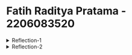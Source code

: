 # Fatih Raditya Pratama - 2206083520
<details> 
<summary>Reflection-1</summary>

Menurut saya selama tutorial ini, sudah memenuhi standar clean code, akan tetapi untuk secure coding sendiri saya masih kurang paham, namun sepertinya sudah aman, 
karena saat membuat product itu yang diminta jelas, String dan int, mungkin masih ada celah tapi saya masih belum terlalu paham terkait cara melakukan secure coding itu sendiri.

Mungkin kekurangan dari code ini adalah, code ini belum melakukan prevensi jika quantity dari Product nya < 0. Sehingga Product yang ada bisa minus.
</details>
<details>
<summary>Reflection-2</summary>

## 1. 
Membuat unit test sangat membantu dalam memahami program lebih jauh lagi, menurut saya sendiri membuat unit test itu lumayan menyenangkan, untuk berapa banyak unit test
yang diperlukan, kita perlu membuat unit test untuk setiap fitur yang kita buat dalam program kita serta kemungkinan-kemungkinan yang berkaitan dengan fitur yang kita
buat tadi. Contohnya dalam hal ini adalah test untuk melihat apakah Product yang sudah di delete masih ada dalam productRepository atau tidak.
## 2. Saya masih kurang mengerti bagian functional test ini.
</details>
